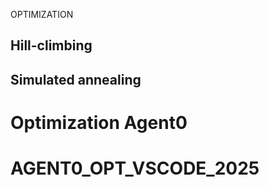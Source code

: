 OPTIMIZATION
## Hill-climbing
## Simulated annealing
# Optimization Agent0
# AGENT0_OPT_VSCODE_2025
